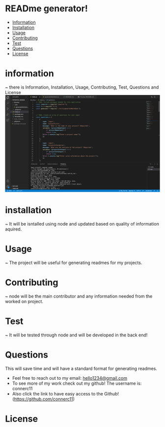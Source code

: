 # READme generator!
   
  * [Information](#information)
  * [Installation](#installation)
  * [Usage](#usage)
  * [Contributing](#contributing)
  * [Test](#test)
  * [Questions](#questions)
  * [License](#license)
  
  # information
  ~ there is Information, Installation, Usage, Contributing, Test, Questions and License
  ![Get Started](./assets/images/image.png)
  # installation
  ~ It will be isntalled using node and updated based on quality of information aquired.
  # Usage
  ~ The project will be useful for generating readmes for my projects.
  # Contributing
  ~ node will be the main contributor and any information needed from the worked on project.
  # Test 
  ~ It will be tested through node and will be developed in the back end!
  # Questions
   This will save time and will have a standard format for generating readmes.
  * Feel free to reach out to my email: hello1234@gmail.com
  * To see more of my work check out my github! The username is: connerc11
  * Also click the link to have easy access to the Github! (https://github.com/connerc11)
  # License
   
  
  
